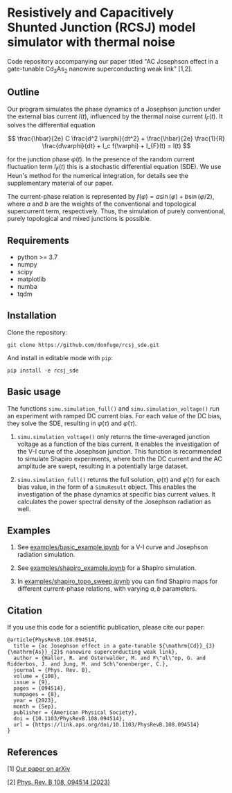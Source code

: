 # Resistively and Capacitively Shunted Junction (RCSJ) model simulator with thermal noise 

Code repository accompanying our paper titled "AC Josephson effect in a gate-tunable Cd<sub>3</sub>As<sub>2</sub> nanowire superconducting weak link" [1,2].

## Outline

Our program simulates the phase dynamics of a Josephson junction under the external bias current $I(t)$, influenced by the thermal noise current $I_{F}(t)$. It solves the differential equation

$$
\frac{\hbar}{2e} C \frac{d^2 \varphi}{dt^2} + \frac{\hbar}{2e} \frac{1}{R} \frac{d\varphi}{dt} + I_c f(\varphi) + I_{F}(t) = I(t) 
$$

for the junction phase $\varphi(t)$. In the presence of the random current fluctuation term $I_{F}(t)$ this is a stochastic differential equation (SDE). We use Heun's method for the numerical integration, for details see the supplementary material of our paper.

The current-phase relation is represented by $f(\varphi) = a \sin(\varphi) + b \sin(\varphi/2)$, where $a$ and $b$ are the weights of the conventional and topological supercurrent term, respectively. Thus, the simulation of purely conventional, purely topological and mixed junctions is possible.

## Requirements

* python >= 3.7
* numpy
* scipy
* matplotlib
* numba
* tqdm

## Installation

Clone the repository:

```
git clone https://github.com/donfuge/rcsj_sde.git
```

And install in editable mode with `pip`:

```
pip install -e rcsj_sde
```

## Basic usage

The functions `simu.simulation_full()` and `simu.simulation_voltage()` run an experiment with ramped DC current bias. For each value of the DC bias, they solve the SDE, resulting in $\varphi(\tau)$ and $\dot\varphi(\tau)$. 

1) `simu.simulation_voltage()` only returns the time-averaged junction voltage as a function of the bias current. It enables the investigation of the V-I curve of the Josephson junction. This function is recommended to simulate Shapiro experiments, where both the DC current and the AC amplitude are swept, resulting in a potentially large dataset.

2) `simu.simulation_full()` returns the full solution, $\varphi(\tau)$ and $\dot\varphi(\tau)$ for each bias value, in the form of a `SimuResult` object. This enables the investigation of the phase dynamics at specific bias current values. It calculates the power spectral density of the Josephson radiation as well.

## Examples

1) See [examples/basic_example.ipynb](examples/basic_example.ipynb) for a V-I curve and Josephson radiation simulation.

2) See [examples/shapiro_example.ipynb](examples/shapiro_example.ipynb) for a Shapiro simulation.

3) In [examples/shapiro_topo_sweep.ipynb](examples/shapiro_topo_sweep.ipynb) you can find Shapiro maps for different current-phase relations, with varying $a, b$ parameters.

## Citation

If you use this code for a scientific publication, please cite our paper:

```
@article{PhysRevB.108.094514,
  title = {ac Josephson effect in a gate-tunable ${\mathrm{Cd}}_{3}{\mathrm{As}}_{2}$ nanowire superconducting weak link},
  author = {Haller, R. and Osterwalder, M. and F\"ul\"op, G. and Ridderbos, J. and Jung, M. and Sch\"onenberger, C.},
  journal = {Phys. Rev. B},
  volume = {108},
  issue = {9},
  pages = {094514},
  numpages = {8},
  year = {2023},
  month = {Sep},
  publisher = {American Physical Society},
  doi = {10.1103/PhysRevB.108.094514},
  url = {https://link.aps.org/doi/10.1103/PhysRevB.108.094514}
}
```

## References

[1] [Our paper on arXiv](https://arxiv.org/abs/2305.19996)

[2] [Phys. Rev. B 108, 094514 (2023)](https://journals.aps.org/prb/abstract/10.1103/PhysRevB.108.094514)

